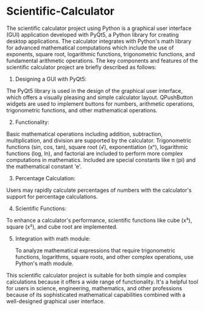 # Scientific-Calculator
The scientific calculator project using Python is a graphical user interface (GUI) application developed with PyQt5, a Python library for creating desktop applications. The calculator integrates with Python's math library for advanced mathematical computations which include the use of exponents, square root, logarithmic functions, trigonometric functions, and fundamental arithmetic operations.
The key components and features of the scientific calculator project are briefly described as follows:
1. Designing a GUI with PyQt5:

  The PyQt5 library is used in the design of the graphical user interface, which offers a visually pleasing and simple calculator layout.
	QPushButton widgets are used to implement buttons for numbers, arithmetic operations, trigonometric functions, and other mathematical operations.

2. Functionality:

  Basic mathematical operations including addition, subtraction, multiplication, and division are supported by the calculator.
  Trigonometric functions (sin, cos, tan), square root (√), exponentiation (xⁿ), logarithmic functions (log, ln), and factorial are included to perform more complex computations in mathematics.
  Included are special constants like π (pi) and the mathematical constant 'e'.

3. Percentage Calculation:

  Users may rapidly calculate percentages of numbers with the calculator's support for percentage calculations.

4. Scientific Functions:

  To enhance a calculator's performance, scientific functions like cube (x³), square (x²), and cube root are implemented.

5. Integration with math module:

   To analyze mathematical expressions that require trigonometric functions, logarithms, square roots, and other complex operations, use Python's math module.

This scientific calculator project is suitable for both simple and complex calculations because it offers a wide range of functionality. It's a helpful tool for users in science, engineering, mathematics, and other professions because of its sophisticated mathematical capabilities combined with a well-designed graphical user interface.





